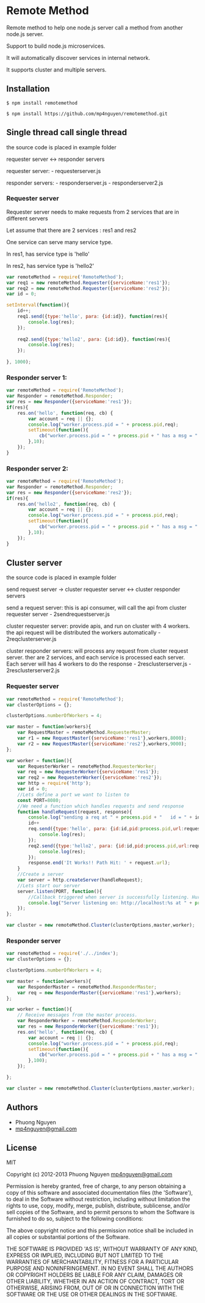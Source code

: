 # Remote Method

Remote method to help one node.js server call a method from another node.js server. 

Support to build node.js microservices.

It will automatically discover services in internal network.
 
It supports cluster and multiple servers.

## Installation

    $ npm install remotemethod
    
    $ npm install https://github.com/mp4nguyen/remotemethod.git
     
## Single thread call single thread

the source code is placed in example folder

requester server <-> responder servers

requester server: 
    - requesterserver.js

responder servers:
    - responderserver.js
    - responderserver2.js

### Requester server

Requester server needs to make requests from 2 services that are in different servers

Let assume that there are 2 services : res1 and res2

One service can serve many service type.

In res1, has service type is 'hello'

In res2, has service type is 'hello2'


```js
var remoteMethod = require('RemoteMethod');
var req1 = new remoteMethod.Requester({serviceName:'res1'});
var req2 = new remoteMethod.Requester({serviceName:'res2'});
var id = 0;

setInterval(function(){
    id++;    
    req1.send({type:'hello', para: {id:id}}, function(res){
        console.log(res);
    });
    
    req2.send({type:'hello2', para: {id:id}}, function(res){
        console.log(res);
    });
        
}, 1000);
```


### Responder server 1:

```js
var remoteMethod = require('RemoteMethod');
var Responder = remoteMethod.Responder;
var res = new Responder({serviceName:'res1'});
if(res){
    res.on('hello', function(req, cb) {
        var account = req || {};
        console.log("worker.process.pid = " + process.pid,req);
        setTimeout(function(){
            cb("worker.process.pid = " + process.pid + " has a msg = " + req.type + " para = " + req.para.id)
        },10);
    });
}
```

### Responder server 2:

```js
var remoteMethod = require('RemoteMethod');
var Responder = remoteMethod.Responder;
var res = new Responder({serviceName:'res2'});
if(res){
    res.on('hello2', function(req, cb) {
        var account = req || {};
        console.log("worker.process.pid = " + process.pid,req);
        setTimeout(function(){
            cb("worker.process.pid = " + process.pid + " has a msg = " + req.type + " para = " + req.para.id)
        },10);
    });
}
```

## Cluster server

the source code is placed in example folder

send request server -> cluster requester server <-> cluster responder servers

send a request server: this is api consumer, will call the api from cluster requester server
    - 2sendrequestserver.js
    
cluster requester server: provide apis, and run on cluster with 4 workers. the api request will be distributed the workers automatically 
    - 2reqclusterserver.js

cluster responder servers: will process any request from cluster request server. ther are 2 services, and each service is processed each server.
Each server will has 4 workers to do the response 
    - 2resclusterserver.js
    - 2resclusterserver2.js
    
### Requester server

```js
var remoteMethod = require('RemoteMethod');
var clusterOptions = {};

clusterOptions.numberOfWorkers = 4;

var master = function(workers){
    var RequestMaster = remoteMethod.RequesterMaster;
    var r1 = new RequestMaster({serviceName:'res1'},workers,8000);
    var r2 = new RequestMaster({serviceName:'res2'},workers,9000);
};

var worker = function(){        
    var RequesterWorker = remoteMethod.RequesterWorker;
    var req = new RequesterWorker({serviceName:'res1'});
    var req2 = new RequesterWorker({serviceName:'res2'});    
    var http = require('http');
    var id = 0;
    //Lets define a port we want to listen to
    const PORT=8080;
    //We need a function which handles requests and send response
    function handleRequest(request, response){
        console.log("sending a req at " + process.pid + "   id = " + id + "   request.url = " , request.url );
        id++
        req.send({type:'hello', para: {id:id,pid:process.pid,url:request.url}}, function(res){
            console.log(res);
        });
        req2.send({type:'hello2', para: {id:id,pid:process.pid,url:request.url}}, function(res){
            console.log(res);
        });
        response.end('It Works!! Path Hit: ' + request.url);
    }
    //Create a server
    var server = http.createServer(handleRequest);
    //Lets start our server
    server.listen(PORT, function(){
        //Callback triggered when server is successfully listening. Hurray!
        console.log("Server listening on: http://localhost:%s at " + process.pid , PORT);
    });
};

var cluster = new remoteMethod.Cluster(clusterOptions,master,worker);
```

### Responder server

```js
var remoteMethod = require('./../index');
var clusterOptions = {};

clusterOptions.numberOfWorkers = 4;

var master = function(workers){
    var ResponderMaster = remoteMethod.ResponderMaster;
    var req = new ResponderMaster({serviceName:'res1'},workers);
};

var worker = function(){
    // Receive messages from the master process.
    var ResponderWorker = remoteMethod.ResponderWorker;
    var res = new ResponderWorker({serviceName:'res1'});
    res.on('hello', function(req, cb) {
        var account = req || {};
        console.log("worker.process.pid = " + process.pid,req);
        setTimeout(function(){
            cb("worker.process.pid = " + process.pid + " has a msg = " + req.type + " para = " + req.para.id)
        },100);
    });

};

var cluster = new remoteMethod.Cluster(clusterOptions,master,worker);
```

## Authors

  - Phuong Nguyen
  - mp4nguyen@gmail.com

## License

  MIT

Copyright (c) 2012-2013 Phuong Nguyen <mp4nguyen@gmail.com>

Permission is hereby granted, free of charge, to any person obtaining
a copy of this software and associated documentation files (the
'Software'), to deal in the Software without restriction, including
without limitation the rights to use, copy, modify, merge, publish,
distribute, sublicense, and/or sell copies of the Software, and to
permit persons to whom the Software is furnished to do so, subject to
the following conditions:

The above copyright notice and this permission notice shall be
included in all copies or substantial portions of the Software.

THE SOFTWARE IS PROVIDED 'AS IS', WITHOUT WARRANTY OF ANY KIND,
EXPRESS OR IMPLIED, INCLUDING BUT NOT LIMITED TO THE WARRANTIES OF
MERCHANTABILITY, FITNESS FOR A PARTICULAR PURPOSE AND NONINFRINGEMENT.
IN NO EVENT SHALL THE AUTHORS OR COPYRIGHT HOLDERS BE LIABLE FOR ANY
CLAIM, DAMAGES OR OTHER LIABILITY, WHETHER IN AN ACTION OF CONTRACT,
TORT OR OTHERWISE, ARISING FROM, OUT OF OR IN CONNECTION WITH THE
SOFTWARE OR THE USE OR OTHER DEALINGS IN THE SOFTWARE.   



